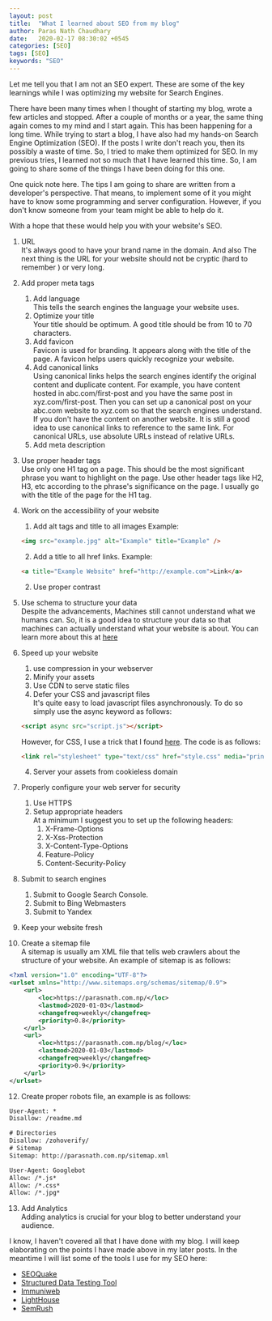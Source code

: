 ```yaml
---
layout: post
title:  "What I learned about SEO from my blog"
author: Paras Nath Chaudhary
date:   2020-02-17 08:30:02 +0545
categories: [SEO]
tags: [SEO]
keywords: "SEO"
---
```

Let me tell you that I am not an SEO expert. These are some of the key learnings 
while I was optimizing my website for Search Engines.

There have been many times when I thought of starting my blog, wrote a few 
articles and stopped. After a couple of months or a year, the same thing again 
comes to my mind and I start again. This has been happening for a long time. 
While trying to start a blog, I have also had my hands-on Search Engine 
Optimization (SEO). If the posts I write don't reach you, then its possibly a 
waste of time. So, I tried to make them optimized for SEO. In my previous tries, 
I learned not so much that I have learned this time. So, I am going to share 
some of the things I have been doing for this one. 

One quick note here. The tips I am going to share are written from a developer's perspective. That means, to implement some of it you might have to know some 
programming and server configuration. However, if you don't know someone from 
your team might be able to help do it. 

With a hope that these would help you with your website's SEO.

1. URL  
It's always good to have your brand name in the domain. And also 
The next thing is the URL for your website should not be cryptic (hard to 
remember ) or very long. 
3. Add proper meta tags
    1. Add language   
    This tells the search engines the language your website uses.
    2. Optimize your title  
    Your title should be optimum. A good title should be from 10 to 70 
    characters.
    2. Add favicon  
    Favicon is used for branding. It appears along with the title of the page. 
    A favicon helps users quickly recognize your website.
    3. Add canonical links  
    Using canonical links helps the search engines identify the original content 
    and duplicate content. For example, you have content hosted in 
    abc.com/first-post and you have the same post in xyz.com/first-post. Then 
    you can set up a canonical post on your abc.com website to xyz.com so that 
    the search engines understand. If you don't have the content on another 
    website. It is still a good idea to use canonical links to reference to the 
    same link. For canonical URLs, use absolute URLs instead of relative URLs.
    3. Add meta description
4. Use proper header tags  
Use only one H1 tag on a page. This should be the most significant phrase you 
want to highlight on the page. Use other header tags like H2, H3, etc according 
to the phrase's significance on the page. I usually go with the title of the 
page for the H1 tag.
5. Work on the accessibility of your website  
    1. Add alt tags and title to all images
    Example:
    ```html
    <img src="example.jpg" alt="Example" title="Example" />
    ```
    2. Add a title to all href links.
    Example:
    ```html
    <a title="Example Website" href="http://example.com">Link</a>
    ```
    2. Use proper contrast  

6. Use schema to structure your data  
    Despite the advancements, Machines still cannot understand what we humans 
    can. So, it is a good idea to structure your data so that machines can 
    actually understand what your website is about. You can learn more about 
    this at [here](https://schema.org/)
7. Speed up your website
    1. use compression in your webserver
    2. Minify your assets
    3. Use CDN to serve static files
    4. Defer your CSS and javascript files  
    It's quite easy to load javascript files asynchronously. To do so simply 
    use the async keyword as follows:
    ```html
    <script async src="script.js"></script>
    ```
    However, for CSS, I use a trick that I found 
    [here](https://www.filamentgroup.com/lab/load-css-simpler/). The code is as 
    follows:
    ```html
    <link rel="stylesheet" type="text/css" href="style.css" media="print" onload="this.media='all'" />
    ```
    4. Server your assets from cookieless domain
8. Properly configure your web server for security
    1. Use HTTPS
    2. Setup appropriate headers  
    At a minimum I suggest you to set up the following headers:
        1. X-Frame-Options
        2. X-Xss-Protection
        3. X-Content-Type-Options
        4. Feature-Policy
        5. Content-Security-Policy
9. Submit to search engines
    1. Submit to Google Search Console.
    2. Submit to Bing Webmasters
    3. Submit to Yandex    
10. Keep your website fresh
11. Create a sitemap file   
A sitemap is usually am XML file that tells web crawlers about the structure of 
your website. An example of sitemap is as follows:
```xml
<?xml version="1.0" encoding="UTF-8"?>
<urlset xmlns="http://www.sitemaps.org/schemas/sitemap/0.9">
	<url>
		<loc>https://parasnath.com.np/</loc>
		<lastmod>2020-01-03</lastmod>
		<changefreq>weekly</changefreq>
		<priority>0.8</priority>
	</url>
	<url>
		<loc>https://parasnath.com.np/blog/</loc>
		<lastmod>2020-01-03</lastmod>
		<changefreq>weekly</changefreq>
		<priority>0.9</priority>
	</url>	
</urlset>
```
12. Create proper robots file, an example is as follows:
```txt
User-Agent: *
Disallow: /readme.md

# Directories
Disallow: /zohoverify/
# Sitemap
Sitemap: http://parasnath.com.np/sitemap.xml

User-Agent: Googlebot
Allow: /*.js*
Allow: /*.css*
Allow: /*.jpg*
```
13. Add Analytics  
Adding analytics is crucial for your blog to better understand your audience.

I know, I haven't covered all that I have done with my blog. I will keep 
elaborating on the points I have made above in my later posts. In the meantime 
I will list some of the tools I use for my SEO here:
* [SEOQuake](https://www.seoquake.com/index.html)
* [Structured Data Testing Tool](https://search.google.com/structured-data/testing-tool)
* [Immuniweb](https://www.immuniweb.com/websec/)
* [LightHouse](https://developers.google.com/web/tools/lighthouse/)
* [SemRush](https://www.semrush.com/)